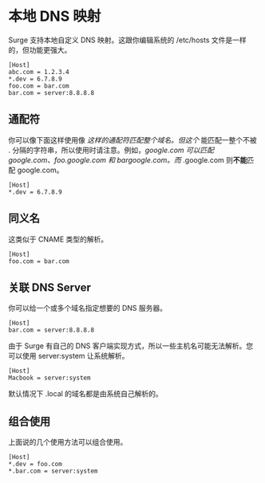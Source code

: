 # 本地 DNS 映射

Surge 支持本地自定义 DNS 映射。这跟你编辑系统的 /etc/hosts 文件是一样的，但功能更强大。

```text
[Host]
abc.com = 1.2.3.4
*.dev = 6.7.8.9
foo.com = bar.com
bar.com = server:8.8.8.8
```

## 通配符

你可以像下面这样使用像  _这样的通配符匹配整个域名。但这个_  能匹配一整个不被 . 分隔的字符串，所以使用时请注意。例如，_google.com 可以匹配 google.com、foo.google.com 和 bargoogle.com。而_ .google.com 则**不能**匹配 google.com。

```text
[Host]
*.dev = 6.7.8.9
```

## 同义名

这类似于 CNAME 类型的解析。

```text
[Host]
foo.com = bar.com
```

## 关联 **DNS Server**

你可以给一个或多个域名指定想要的 DNS 服务器。

```text
[Host]
bar.com = server:8.8.8.8
```

由于 Surge 有自己的 DNS 客户端实现方式，所以一些主机名可能无法解析。您可以使用 server:system 让系统解析。

```text
[Host]
Macbook = server:system
```

默认情况下 .local 的域名都是由系统自己解析的。

## 组合使用

上面说的几个使用方法可以组合使用。

```text
[Host]
*.dev = foo.com
*.bar.com = server:system
```

